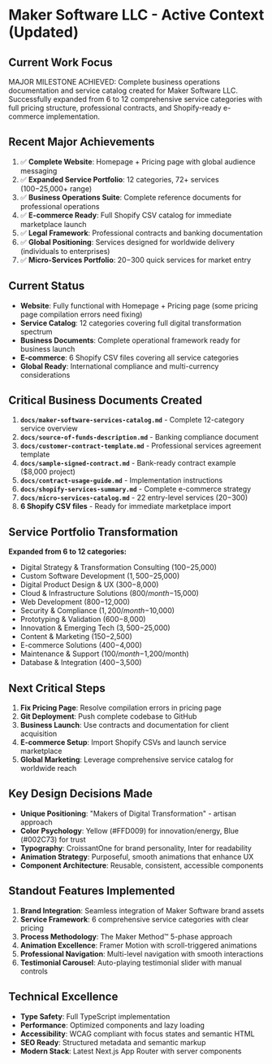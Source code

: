 # Maker Software LLC - Active Context (Updated)

## Current Work Focus
MAJOR MILESTONE ACHIEVED: Complete business operations documentation and service catalog created for Maker Software LLC. Successfully expanded from 6 to 12 comprehensive service categories with full pricing structure, professional contracts, and Shopify-ready e-commerce implementation.

## Recent Major Achievements
1. ✅ **Complete Website**: Homepage + Pricing page with global audience messaging
2. ✅ **Expanded Service Portfolio**: 12 categories, 72+ services ($100-$25,000+ range)
3. ✅ **Business Operations Suite**: Complete reference documents for professional operations
4. ✅ **E-commerce Ready**: Full Shopify CSV catalog for immediate marketplace launch
5. ✅ **Legal Framework**: Professional contracts and banking documentation
6. ✅ **Global Positioning**: Services designed for worldwide delivery (individuals to enterprises)
7. ✅ **Micro-Services Portfolio**: $20-$300 quick services for market entry

## Current Status
- **Website**: Fully functional with Homepage + Pricing page (some pricing page compilation errors need fixing)
- **Service Catalog**: 12 categories covering full digital transformation spectrum
- **Business Documents**: Complete operational framework ready for business launch
- **E-commerce**: 6 Shopify CSV files covering all service categories
- **Global Ready**: International compliance and multi-currency considerations

## Critical Business Documents Created
1. **`docs/maker-software-services-catalog.md`** - Complete 12-category service overview
2. **`docs/source-of-funds-description.md`** - Banking compliance document
3. **`docs/customer-contract-template.md`** - Professional services agreement template
4. **`docs/sample-signed-contract.md`** - Bank-ready contract example ($8,000 project)
5. **`docs/contract-usage-guide.md`** - Implementation instructions
6. **`docs/shopify-services-summary.md`** - Complete e-commerce strategy
7. **`docs/micro-services-catalog.md`** - 22 entry-level services ($20-$300)
8. **6 Shopify CSV files** - Ready for immediate marketplace import

## Service Portfolio Transformation
**Expanded from 6 to 12 categories:**
- Digital Strategy & Transformation Consulting ($100-$25,000)
- Custom Software Development ($1,500-$25,000)
- Digital Product Design & UX ($300-$8,000)
- Cloud & Infrastructure Solutions ($800/month-$15,000)
- Web Development ($800-$12,000)
- Security & Compliance ($1,200/month-$10,000)
- Prototyping & Validation ($600-$8,000)
- Innovation & Emerging Tech ($3,500-$25,000)
- Content & Marketing ($150-$2,500)
- E-commerce Solutions ($400-$4,000)
- Maintenance & Support ($100/month-$1,200/month)
- Database & Integration ($400-$3,500)

## Next Critical Steps
1. **Fix Pricing Page**: Resolve compilation errors in pricing page
2. **Git Deployment**: Push complete codebase to GitHub
3. **Business Launch**: Use contracts and documentation for client acquisition
4. **E-commerce Setup**: Import Shopify CSVs and launch service marketplace
5. **Global Marketing**: Leverage comprehensive service catalog for worldwide reach

## Key Design Decisions Made
- **Unique Positioning**: "Makers of Digital Transformation" - artisan approach
- **Color Psychology**: Yellow (#FFD009) for innovation/energy, Blue (#002C73) for trust
- **Typography**: CroissantOne for brand personality, Inter for readability
- **Animation Strategy**: Purposeful, smooth animations that enhance UX
- **Component Architecture**: Reusable, consistent, accessible components

## Standout Features Implemented
1. **Brand Integration**: Seamless integration of Maker Software brand assets
2. **Service Framework**: 6 comprehensive service categories with clear pricing
3. **Process Methodology**: The Maker Method™ 5-phase approach
4. **Animation Excellence**: Framer Motion with scroll-triggered animations
5. **Professional Navigation**: Multi-level navigation with smooth interactions
6. **Testimonial Carousel**: Auto-playing testimonial slider with manual controls

## Technical Excellence
- **Type Safety**: Full TypeScript implementation
- **Performance**: Optimized components and lazy loading
- **Accessibility**: WCAG compliant with focus states and semantic HTML
- **SEO Ready**: Structured metadata and semantic markup
- **Modern Stack**: Latest Next.js App Router with server components